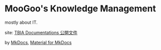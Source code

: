# MooGoo's Knowledge Management

mostly about IT.

site: [TBIA Documentations 公開文件](https://moogoo78.github.io/mg-km/)

by [MkDocs](https://www.mkdocs.org/), [Material for MkDocs](https://squidfunk.github.io/mkdocs-material/)

